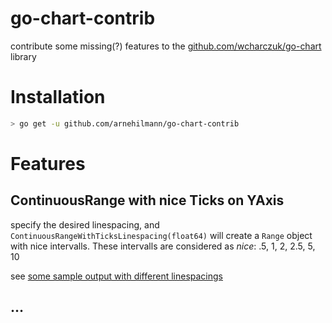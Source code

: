 go-chart-contrib
================

contribute some missing(?) features to the
[github.com/wcharczuk/go-chart](https://github.com/wcharczuk/go-chart) library

# Installation

```bash
> go get -u github.com/arnehilmann/go-chart-contrib
```

# Features

## ContinuousRange with nice Ticks on YAxis

specify the desired linespacing, and `ContinuousRangeWithTicksLinespacing(float64)` will
create a `Range` object with nice intervalls.
These intervalls are considered as _nice_: .5, 1, 2, 2.5, 5, 10

see [some sample output with different linespacings](testdata/go-chart-contrib-test.all.gif)

## &hellip;
